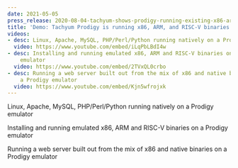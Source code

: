 ```yaml
---
date: 2021-05-05
press_release: 2020-08-04-tachyum-shows-prodigy-running-existing-x86-arm-and-risc-v-software
title: 'Demo: Tachyum Prodigy is running x86, ARM, and RISC-V binaries'
videos:
- desc: Linux, Apache, MySQL, PHP/Perl/Python running natively on a Prodigy emulator
  video: https://www.youtube.com/embed/iLqPbLBdI4w
- desc: Installing and running emulated x86, ARM and RISC-V binaries on a Prodigy
    emulator
  video: https://www.youtube.com/embed/2TVxQL0crbo
- desc: Running a web server built out from the mix of x86 and native binaries on
    a Prodigy emulator
  video: https://www.youtube.com/embed/Kjn5wfrojxk
---
```


Linux, Apache, MySQL, PHP/Perl/Python running natively on a Prodigy emulator

Installing and running emulated x86, ARM and RISC-V binaries on a Prodigy emulator

Running a web server built out from the mix of x86 and native binaries on a Prodigy emulator